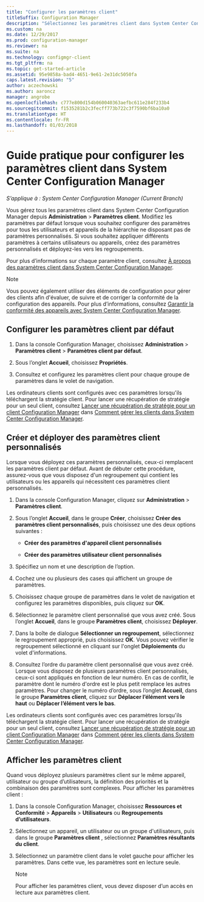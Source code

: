 ```yaml
---
title: "Configurer les paramètres client"
titleSuffix: Configuration Manager
description: "Sélectionnez les paramètres client dans System Center Configuration Manager."
ms.custom: na
ms.date: 12/29/2017
ms.prod: configuration-manager
ms.reviewer: na
ms.suite: na
ms.technology: configmgr-client
ms.tgt_pltfrm: na
ms.topic: get-started-article
ms.assetid: 95e9858a-bad4-4651-9e61-2e31dc5050fa
caps.latest.revision: "5"
author: aczechowski
ms.author: aaroncz
manager: angrobe
ms.openlocfilehash: c777e800d154b060040363aefbc611e284f233b4
ms.sourcegitcommit: f1535281b2c3fecff773b722c3f7590bf6ba10a0
ms.translationtype: HT
ms.contentlocale: fr-FR
ms.lasthandoff: 01/03/2018
---
```

# <a name="how-to-configure-client-settings-in-system-center-configuration-manager"></a>Guide pratique pour configurer les paramètres client dans System Center Configuration Manager

*S’applique à : System Center Configuration Manager (Current Branch)*

Vous gérez tous les paramètres client dans System Center Configuration Manager depuis **Administration** > **Paramètres client**. Modifiez les paramètres par défaut lorsque vous souhaitez configurer des paramètres pour tous les utilisateurs et appareils de la hiérarchie ne disposant pas de paramètres personnalisés. Si vous souhaitez appliquer différents paramètres à certains utilisateurs ou appareils, créez des paramètres personnalisés et déployez-les vers les regroupements.  

Pour plus d’informations sur chaque paramètre client, consultez [À propos des paramètres client dans System Center Configuration Manager](../../../core/clients/deploy/about-client-settings.md).

> [!NOTE]  
>  Vous pouvez également utiliser des éléments de configuration pour gérer des clients afin d'évaluer, de suivre et de corriger la conformité de la configuration des appareils. Pour plus d’informations, consultez [Garantir la conformité des appareils avec System Center Configuration Manager](../../../compliance/understand/ensure-device-compliance.md).  

##  <a name="configure-the-default-client-settings"></a>Configurer les paramètres client par défaut    

1.  Dans la console Configuration Manager, choisissez **Administration** > **Paramètres client** > **Paramètres client par défaut**.  

3.  Sous l’onglet **Accueil**, choisissez **Propriétés**.  

4.  Consultez et configurez les paramètres client pour chaque groupe de paramètres dans le volet de navigation.  

 Les ordinateurs clients sont configurés avec ces paramètres lorsqu'ils téléchargent la stratégie client. Pour lancer une récupération de stratégie pour un seul client, consultez [Lancer une récupération de stratégie pour un client Configuration Manager](../../../core/clients/manage/manage-clients.md#BKMK_PolicyRetrieval) dans [Comment gérer les clients dans System Center Configuration Manager](../../../core/clients/manage/manage-clients.md).  

##  <a name="create-and-deploy-custom-client-settings"></a>Créer et déployer des paramètres client personnalisés  
Lorsque vous déployez ces paramètres personnalisés, ceux-ci remplacent les paramètres client par défaut. Avant de débuter cette procédure, assurez-vous que vous disposez d'un regroupement qui contient les utilisateurs ou les appareils qui nécessitent ces paramètres client personnalisés.  

1.  Dans la console Configuration Manager, cliquez sur **Administration** > **Paramètres client**.  

3.  Sous l’onglet **Accueil**, dans le groupe **Créer**, choisissez **Créer des paramètres client personnalisés**, puis choisissez une des deux options suivantes :  

    -   **Créer des paramètres d'appareil client personnalisés**  

    -   **Créer des paramètres utilisateur client personnalisés**  

4.  Spécifiez un nom et une description de l’option.  

5.  Cochez une ou plusieurs des cases qui affichent un groupe de paramètres.  

6.  Choisissez chaque groupe de paramètres dans le volet de navigation et configurez les paramètres disponibles, puis cliquez sur **OK**.   

8.  Sélectionnez le paramètre client personnalisé que vous avez créé. Sous l’onglet **Accueil**, dans le groupe **Paramètres client**, choisissez **Déployer**.  

9. Dans la boîte de dialogue **Sélectionner un regroupement**, sélectionnez le regroupement approprié, puis choisissez **OK**. Vous pouvez vérifier le regroupement sélectionné en cliquant sur l'onglet **Déploiements** du volet d'informations.  

10. Consultez l’ordre du paramètre client personnalisé que vous avez créé. Lorsque vous disposez de plusieurs paramètres client personnalisés, ceux-ci sont appliqués en fonction de leur numéro. En cas de conflit, le paramètre dont le numéro d'ordre est le plus petit remplace les autres paramètres. Pour changer le numéro d’ordre, sous l’onglet **Accueil**, dans le groupe **Paramètres client**, cliquez sur **Déplacer l’élément vers le haut** ou **Déplacer l’élément vers le bas**.  

 Les ordinateurs clients sont configurés avec ces paramètres lorsqu'ils téléchargent la stratégie client. Pour lancer une récupération de stratégie pour un seul client, consultez [Lancer une récupération de stratégie pour un client Configuration Manager](../../../core/clients/manage/manage-clients.md#BKMK_PolicyRetrieval) dans [Comment gérer les clients dans System Center Configuration Manager](../../../core/clients/manage/manage-clients.md).  



##  <a name="view-client-settings"></a>Afficher les paramètres client  
 Quand vous déployez plusieurs paramètres client sur le même appareil, utilisateur ou groupe d’utilisateurs, la définition des priorités et la combinaison des paramètres sont complexes. Pour afficher les paramètres client :  

1.  Dans la console Configuration Manager, choisissez **Ressources et Conformité** > **Appareils** > **Utilisateurs** ou **Regroupements d’utilisateurs**.  

3.  Sélectionnez un appareil, un utilisateur ou un groupe d'utilisateurs, puis dans le groupe **Paramètres client** , sélectionnez **Paramètres résultants du client**.  

4.  Sélectionnez un paramètre client dans le volet gauche pour afficher les paramètres. Dans cette vue, les paramètres sont en lecture seule. 

    > [!NOTE]  
    >  Pour afficher les paramètres client, vous devez disposer d’un accès en lecture aux paramètres client.  

    